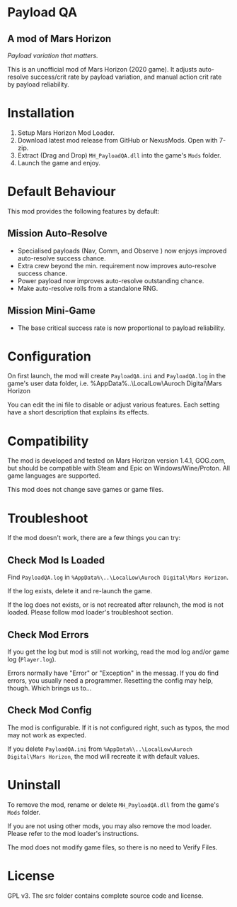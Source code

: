 # Payload QA #
## A mod of Mars Horizon ##

*Payload variation that matters.*

This is an unofficial mod of Mars Horizon (2020 game).
It adjusts auto-resolve success/crit rate by payload variation,
and manual action crit rate by payload reliability.


# Installation #

1. Setup Mars Horizon Mod Loader.
2. Download latest mod release from GitHub or NexusMods.  Open with 7-zip.
3. Extract (Drag and Drop) `MH_PayloadQA.dll` into the game's `Mods` folder.
4. Launch the game and enjoy.


# Default Behaviour #

This mod provides the following features by default:

## Mission Auto-Resolve ##

* Specialised payloads (Nav, Comm, and Observe ) now enjoys improved auto-resolve success chance.
* Extra crew beyond the min. requirement now improves auto-resolve success chance.
* Power payload now improves auto-resolve outstanding chance.
* Make auto-resolve rolls from a standalone RNG.

## Mission Mini-Game ##

* The base critical success rate is now proportional to payload reliability.


# Configuration #

On first launch, the mod will create `PayloadQA.ini` and `PayloadQA.log` in the game's user data folder,
i.e. %AppData%\..\LocalLow\Auroch Digital\Mars Horizon

You can edit the ini file to disable or adjust various features.
Each setting have a short description that explains its effects.


# Compatibility #

The mod is developed and tested on Mars Horizon version 1.4.1, GOG.com,
but should be compatible with Steam and Epic on Windows/Wine/Proton.
All game languages are supported.

This mod does not change save games or game files.


# Troubleshoot #

If the mod doesn't work, there are a few things you can try:

## Check Mod Is Loaded

Find `PayloadQA.log` in `%AppData%\..\LocalLow\Auroch Digital\Mars Horizon`.

If the log exists, delete it and re-launch the game.

If the log does not exists, or is not recreated after relaunch, the mod is not loaded.
Please follow mod loader's troubleshoot section.

## Check Mod Errors

If you get the log but mod is still not working, read the mod log and/or game log (`Player.log`).

Errors normally have "Error" or "Exception" in the messag.
If you do find errors, you usually need a programmer.
Resetting the config may help, though.  Which brings us to...

## Check Mod Config

The mod is configurable.  If it is not configured right, such as typos, the mod may not work as expected.

If you delete `PayloadQA.ini` from `%AppData%\..\LocalLow\Auroch Digital\Mars Horizon`,
the mod will recreate it with default values.


# Uninstall #

To remove the mod, rename or delete `MH_PayloadQA.dll` from the game's `Mods` folder.

If you are not using other mods, you may also remove the mod loader.
Please refer to the mod loader's instructions.

The mod does not modify game files, so there is no need to Verify Files.


# License #

GPL v3.  The src folder contains complete source code and license.